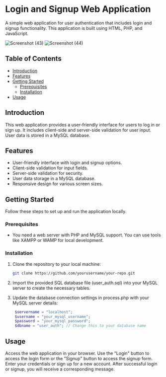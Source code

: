 # Login and Signup Web Application

A simple web application for user authentication that includes login and signup functionality. This application is built using HTML, PHP, and JavaScript.

![Screenshot (43)](https://github.com/techdiz/login_signup_page/assets/104593008/b3ffb982-79a3-4767-ad4d-29e6ec0fccf9)
![Screenshot (44)](https://github.com/techdiz/login_signup_page/assets/104593008/d3bcead8-26eb-426d-8016-1542882789a6)



## Table of Contents

- [Introduction](#introduction)
- [Features](#features)
- [Getting Started](#getting-started)
  - [Prerequisites](#prerequisites)
  - [Installation](#installation)
- [Usage](#usage)

## Introduction

This web application provides a user-friendly interface for users to log in or sign up. It includes client-side and server-side validation for user input. User data is stored in a MySQL database.

## Features

- User-friendly interface with login and signup options.
- Client-side validation for input fields.
- Server-side validation for security.
- User data storage in a MySQL database.
- Responsive design for various screen sizes.

## Getting Started

Follow these steps to set up and run the application locally.

### Prerequisites

- You need a web server with PHP and MySQL support. You can use tools like XAMPP or WAMP for local development.

### Installation

1. Clone the repository to your local machine:

   ```bash
   git clone https://github.com/yourusername/your-repo.git
   
2. Import the provided SQL database file (user_auth.sql) into your MySQL server to create the necessary tables.

3. Update the database connection settings in process.php with your MySQL server details:

   ```php
    $servername = "localhost";
    $username = "your_mysql_username";
    $password = "your_mysql_password";
    $dbname = "user_auth"; // Change this to your database name
##  Usage
Access the web application in your browser.
Use the "Login" button to access the login form or the "Signup" button to access the signup form.
Enter your credentials or sign up for a new account.
After successful login or signup, you will receive a corresponding message.
